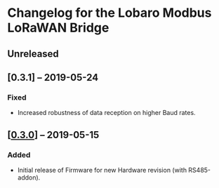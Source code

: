 # Changelog for the Lobaro Modbus LoRaWAN Bridge

## Unreleased

## [0.3.1] &ndash; 2019-05-24
### Fixed
- Increased robustness of data reception on higher Baud rates.
  
## [[0.3.0](../0.3.0)] &ndash; 2019-05-15
### Added
- Initial release of Firmware for new Hardware revision (with RS485-addon).
